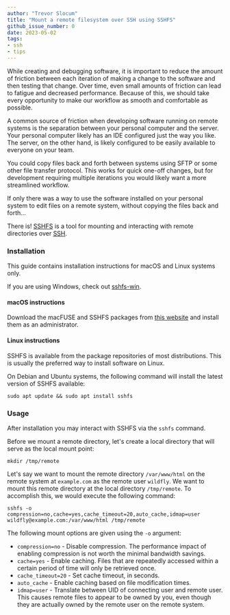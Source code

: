 ```yaml
---
author: "Trevor Slocum"
title: "Mount a remote filesystem over SSH using SSHFS"
github_issue_number: 0
date: 2023-05-02
tags:
- ssh
- tips
---
```


<!-- TODO Photo -->

While creating and debugging software, it is important to reduce the amount of
friction between each iteration of making a change to the software and then
testing that change. Over time, even small amounts of friction can lead to
fatigue and decreased performance. Because of this, we should take every
opportunity to make our workflow as smooth and comfortable as possible.

A common source of friction when developing software running on remote systems
is the separation between your personal computer and the server. Your personal
computer likely has an IDE configured just the way you like. The server, on the
other hand, is likely configured to be easily available to everyone on your team.

You could copy files back and forth between systems using SFTP or some other
file transfer protocol. This works for quick one-off changes, but for
development requiring multiple iterations you would likely want a more
streamlined workflow.

If only there was a way to use the software installed on your personal system
to edit files on a remote system, without copying the files back and forth...

There is! [SSHFS](https://en.wikipedia.org/wiki/SSHFS) is a tool for mounting
and interacting with remote directories over [SSH](https://en.wikipedia.org/wiki/Secure_Shell).

### Installation

This guide contains installation instructions for macOS and Linux systems only.

If you are using Windows, check out [sshfs-win](https://github.com/winfsp/sshfs-win).

#### macOS instructions

Download the macFUSE and SSHFS packages from [this website](https://osxfuse.github.io)
and install them as an administrator.

#### Linux instructions

SSHFS is available from the package repositories of most distributions. This is
usually the preferred way to install software on Linux.

On Debian and Ubuntu systems, the following command will install the latest
version of SSHFS available:

```shell
sudo apt update && sudo apt install sshfs
```

### Usage

After installation you may interact with SSHFS via the `sshfs` command.

Before we mount a remote directory, let's create a local directory that will
serve as the local mount point:

```shell
mkdir /tmp/remote
```

Let's say we want to mount the remote directory `/var/www/html` on the remote
system at `example.com` as the remote user `wildfly`. We want to mount this
remote directory at the local directory `/tmp/remote`. To accomplish this, we
would execute the following command:

```shell
sshfs -o compression=no,cache=yes,cache_timeout=20,auto_cache,idmap=user wildfly@example.com:/var/www/html /tmp/remote
```

The following mount options are given using the `-o` argument:

- `compression=no` - Disable compression. The performance impact of enabling 
compression is not worth the minimal bandwidth savings.
- `cache=yes` - Enable caching. Files that are repeatedly accessed within a
certain period of time will only be retrieved once.
- `cache_timeout=20` - Set cache timeout, in seconds.
- `auto_cache` - Enable caching based on file modification times.
- `idmap=user` - Translate between UID of connecting user and remote user. This
causes remote files to appear to be owned by you, even though they are actually 
owned by the remote user on the remote system.
